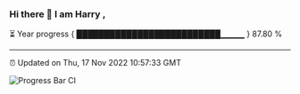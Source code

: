 ### Hi there 👋 I am Harry , 

⏳ Year progress { ██████████████████████████▁▁▁▁ } 87.80 %

---

⏰ Updated on Thu, 17 Nov 2022 10:57:33 GMT

![Progress Bar CI](https://github.com/duykhang68/duykhang68/workflows/Progress%20Bar%20CI/badge.svg)
